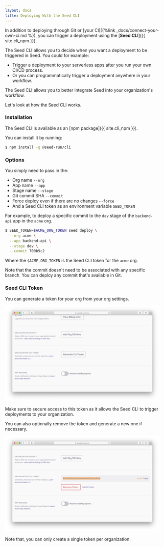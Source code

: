 ```yaml
---
layout: docs
title: Deploying With the Seed CLI
---
```


In addition to deploying through Git or [your CI]({%link _docs/connect-your-own-ci.md %}), you can trigger a deployment using the [**Seed CLI**]({{ site.cli_npm }}).

The Seed CLI allows you to decide when you want a deployment to be triggered in Seed. You could for example:

- Trigger a deployment to your serverless apps after you run your own CI/CD process.
- Or you can programmatically trigger a deployment anywhere in your workflow.

The Seed CLI allows you to better integrate Seed into your organization's workflow.

Let's look at how the Seed CLI works.

### Installation

The Seed CLI is available as an [npm package]({{ site.cli_npm }}).

You can install it by running:

``` bash
$ npm install -g @seed-run/cli
```

### Options

You simply need to pass in the:

- Org name `--org`
- App name `--app`
- Stage name `--stage`
- Git commit SHA `--commit`
- Force deploy even if there are no changes `--force`
- And a Seed CLI token as an environment variable `SEED_TOKEN`

For example, to deploy a specific commit to the `dev` stage of the `backend-api` app in the `acme` org.

``` bash
$ SEED_TOKEN=$ACME_ORG_TOKEN seed deploy \
  --org acme \
  --app backend-api \
  --stage dev \
  --commit 700b9c2
```

Where the `$ACME_ORG_TOKEN` is the Seed CLI token for the `acme` org.

Note that the commit doesn't need to be associated with any specific branch. You can deploy any commit that's available in Git.

### Seed CLI Token

You can generate a token for your org from your org settings.

![CLI token in the org settings](/assets/docs/deploying-with-the-seed-cli/cli-token-in-the-org-settings.png)

Make sure to secure access to this token as it allows the Seed CLI to trigger deployments to your organization.

You can also optionally remove the token and generate a new one if necessary.

![Remove CLI token in the org settings](/assets/docs/deploying-with-the-seed-cli/remove-cli-token-in-the-org-settings.png)

Note that, you can only create a single token per organization.
